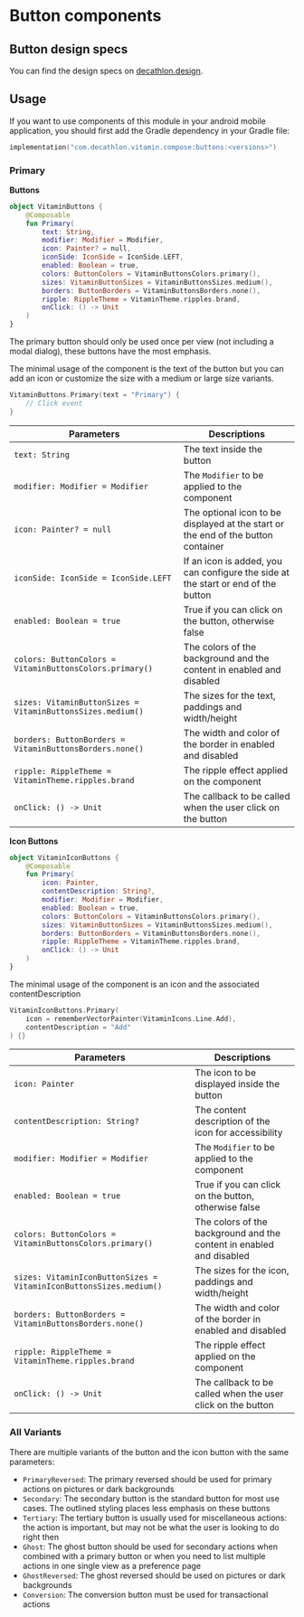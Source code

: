 # Button components

## Button design specs

You can find the design specs on [decathlon.design](https://www.decathlon.design/).

## Usage

If you want to use components of this module in your android mobile application, you should
first add the Gradle dependency in your Gradle file:

```kotlin
implementation("com.decathlon.vitamin.compose:buttons:<versions>")
```

### Primary

**Buttons**

```kotlin
object VitaminButtons {
    @Composable
    fun Primary(
        text: String,
        modifier: Modifier = Modifier,
        icon: Painter? = null,
        iconSide: IconSide = IconSide.LEFT,
        enabled: Boolean = true,
        colors: ButtonColors = VitaminButtonsColors.primary(),
        sizes: VitaminButtonSizes = VitaminButtonsSizes.medium(),
        borders: ButtonBorders = VitaminButtonsBorders.none(),
        ripple: RippleTheme = VitaminTheme.ripples.brand,
        onClick: () -> Unit
    )
}
```

The primary button should only be used once per view (not including a modal dialog), 
these buttons have the most emphasis.

The minimal usage of the component is the text of the button but you can add an icon or customize
the size with a medium or large size variants.

```kotlin
VitaminButtons.Primary(text = "Primary") {
    // Click event
}
```

Parameters | Descriptions
-- | --
`text: String` | The text inside the button
`modifier: Modifier = Modifier` | The `Modifier` to be applied to the component
`icon: Painter? = null` | The optional icon to be displayed at the start or the end of the button container
`iconSide: IconSide = IconSide.LEFT` | If an icon is added, you can configure the side at the start or end of the button
`enabled: Boolean = true` | True if you can click on the button, otherwise false
`colors: ButtonColors = VitaminButtonsColors.primary()` | The colors of the background and the content in enabled and disabled
`sizes: VitaminButtonSizes = VitaminButtonsSizes.medium()` | The sizes for the text, paddings and width/height
`borders: ButtonBorders = VitaminButtonsBorders.none()` | The width and color of the border in enabled and disabled
`ripple: RippleTheme = VitaminTheme.ripples.brand` | The ripple effect applied on the component
`onClick: () -> Unit` | The callback to be called when the user click on the button


**Icon Buttons**

```kotlin
object VitaminIconButtons {
    @Composable
    fun Primary(
        icon: Painter,
        contentDescription: String?,
        modifier: Modifier = Modifier,
        enabled: Boolean = true,
        colors: ButtonColors = VitaminButtonsColors.primary(),
        sizes: VitaminButtonSizes = VitaminButtonsSizes.medium(),
        borders: ButtonBorders = VitaminButtonsBorders.none(),
        ripple: RippleTheme = VitaminTheme.ripples.brand,
        onClick: () -> Unit
    )
}
```
The minimal usage of the component is an icon and the associated contentDescription

```kotlin
VitaminIconButtons.Primary(
    icon = rememberVectorPainter(VitaminIcons.Line.Add),
    contentDescription = "Add"
) {}
```

Parameters | Descriptions
-- | --
`icon: Painter` | The icon to be displayed inside the button
`contentDescription: String?` | The content description of the icon for accessibility
`modifier: Modifier = Modifier` | The `Modifier` to be applied to the component
`enabled: Boolean = true` | True if you can click on the button, otherwise false
`colors: ButtonColors = VitaminButtonsColors.primary()` | The colors of the background and the content in enabled and disabled
`sizes: VitaminIconButtonSizes = VitaminIconButtonsSizes.medium()` | The sizes for the icon, paddings and width/height
`borders: ButtonBorders = VitaminButtonsBorders.none()` | The width and color of the border in enabled and disabled
`ripple: RippleTheme = VitaminTheme.ripples.brand` | The ripple effect applied on the component
`onClick: () -> Unit` | The callback to be called when the user click on the button

### All Variants

There are multiple variants of the button and the icon button with the same parameters:

* `PrimaryReversed`: The primary reversed should be used for primary actions on pictures or dark backgrounds
* `Secondary`: The secondary button is the standard button for most use cases. The outlined styling places less emphasis on these buttons
* `Tertiary`: The tertiary button is usually used for miscellaneous actions: the action is important, but may not be what the user is looking to do right then
* `Ghost`: The ghost button should be used for secondary actions when combined with a primary button or when you need to list multiple actions in one single view as a preference page
* `GhostReversed`: The ghost reversed should be used on pictures or dark backgrounds
* `Conversion`: The conversion button must be used for transactional actions

